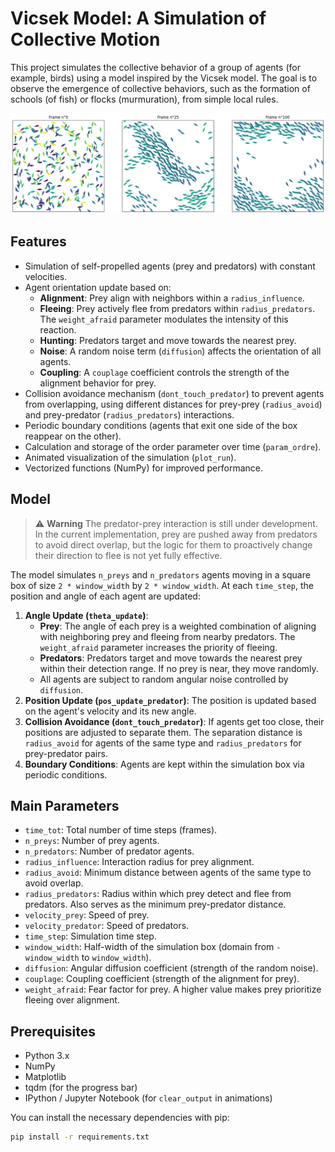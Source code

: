 # Vicsek Model: A Simulation of Collective Motion

This project simulates the collective behavior of a group of agents (for example, birds) using a model inspired by the Vicsek model. The goal is to observe the emergence of collective behaviors, such as the formation of schools (of fish) or flocks (murmuration), from simple local rules.

![alt text](images/murmuration_exemple.png)

## Features

*   Simulation of self-propelled agents (prey and predators) with constant velocities.
*   Agent orientation update based on:
    *   **Alignment**: Prey align with neighbors within a `radius_influence`.
    *   **Fleeing**: Prey actively flee from predators within `radius_predators`. The `weight_afraid` parameter modulates the intensity of this reaction.
    *   **Hunting**: Predators target and move towards the nearest prey.
    *   **Noise**: A random noise term (`diffusion`) affects the orientation of all agents.
    *   **Coupling**: A `couplage` coefficient controls the strength of the alignment behavior for prey.
*   Collision avoidance mechanism (`dont_touch_predator`) to prevent agents from overlapping, using different distances for prey-prey (`radius_avoid`) and prey-predator (`radius_predators`) interactions.
*   Periodic boundary conditions (agents that exit one side of the box reappear on the other).
*   Calculation and storage of the order parameter over time (`param_ordre`).
*   Animated visualization of the simulation (`plot_run`).
*   Vectorized functions (NumPy) for improved performance.

## Model

> ⚠️ **Warning**
> The predator-prey interaction is still under development. In the current implementation, prey are pushed away from predators to avoid direct overlap, but the logic for them to proactively change their direction to flee is not yet fully effective.

The model simulates `n_preys` and `n_predators` agents moving in a square box of size `2 * window_width` by `2 * window_width`. At each `time_step`, the position and angle of each agent are updated:

1.  **Angle Update (`theta_update`)**:
    *   **Prey**: The angle of each prey is a weighted combination of aligning with neighboring prey and fleeing from nearby predators. The `weight_afraid` parameter increases the priority of fleeing.
    *   **Predators**: Predators target and move towards the nearest prey within their detection range. If no prey is near, they move randomly.
    *   All agents are subject to random angular noise controlled by `diffusion`.
2.  **Position Update (`pos_update_predator`)**: The position is updated based on the agent's velocity and its new angle.
3.  **Collision Avoidance (`dont_touch_predator`)**: If agents get too close, their positions are adjusted to separate them. The separation distance is `radius_avoid` for agents of the same type and `radius_predators` for prey-predator pairs.
4.  **Boundary Conditions**: Agents are kept within the simulation box via periodic conditions.

## Main Parameters

*   `time_tot`: Total number of time steps (frames).
*   `n_preys`: Number of prey agents.
*   `n_predators`: Number of predator agents.
*   `radius_influence`: Interaction radius for prey alignment.
*   `radius_avoid`: Minimum distance between agents of the same type to avoid overlap.
*   `radius_predators`: Radius within which prey detect and flee from predators. Also serves as the minimum prey-predator distance.
*   `velocity_prey`: Speed of prey.
*   `velocity_predator`: Speed of predators.
*   `time_step`: Simulation time step.
*   `window_width`: Half-width of the simulation box (domain from `-window_width` to `window_width`).
*   `diffusion`: Angular diffusion coefficient (strength of the random noise).
*   `couplage`: Coupling coefficient (strength of the alignment for prey).
*   `weight_afraid`: Fear factor for prey. A higher value makes prey prioritize fleeing over alignment.

## Prerequisites

*   Python 3.x
*   NumPy
*   Matplotlib
*   tqdm (for the progress bar)
*   IPython / Jupyter Notebook (for `clear_output` in animations)

You can install the necessary dependencies with pip:
```bash
pip install -r requirements.txt
